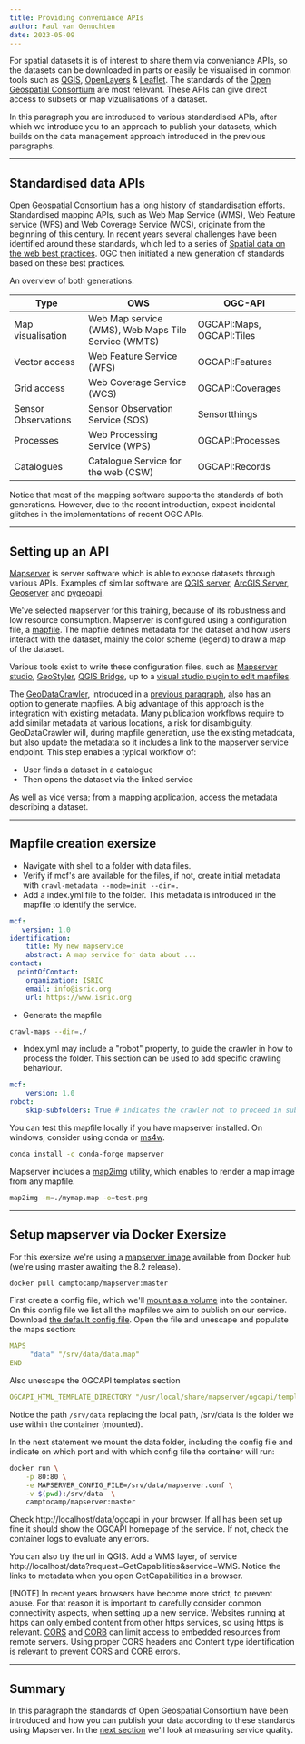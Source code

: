 ```yaml
---
title: Providing conveniance APIs
author: Paul van Genuchten
date: 2023-05-09
---
```


For spatial datasets it is of interest to share them via conveniance APIs, so the datasets can be downloaded in parts or easily be visualised in common tools such as [QGIS](https://qgis.org), [OpenLayers](https://openlayers.org) & [Leaflet](https://leaflet.org). The standards of the [Open Geospatial Consortium](https://www.ogc.org/) are most relevant. These APIs can give direct access to subsets or map vizualisations of a dataset. 
 
In this paragraph you are introduced to various standardised APIs, after which we introduce you to an approach to publish your datasets, which builds on the data management approach introduced in the previous paragraphs.  

---

## Standardised data APIs 

Open Geospatial Consortium has a long history of standardisation efforts. Standardised mapping APIs, such as Web Map Service (WMS), Web Feature service (WFS) and Web Coverage Service (WCS), originate from the beginning of this century. In recent years several challenges have been identified around these standards, which led to a series of [Spatial data on the web best practices](https://www.w3.org/TR/sdw-bp/). OGC then initiated a new generation of standards based on these best practices.

An overview of both generations:

| Type | OWS | OGC-API |
| --- | --- | --- |
| Map visualisation | Web Map service (WMS), Web Maps Tile Service (WMTS) | OGCAPI:Maps, OGCAPI:Tiles |
| Vector access | Web Feature Service (WFS) | OGCAPI:Features |
| Grid access | Web Coverage Service (WCS) | OGCAPI:Coverages |
| Sensor Observations | Sensor Observation Service (SOS) | Sensortthings |
| Processes | Web Processing Service (WPS) | OGCAPI:Processes |
| Catalogues | Catalogue Service for the web (CSW) | OGCAPI:Records |

Notice that most of the mapping software supports the standards of both generations. However, due to the recent
introduction, expect incidental glitches in the implementations of recent OGC APIs. 

---

## Setting up an API

[Mapserver](https://mapserver.org) is server software which is able to expose datasets through various APIs. 
Examples of similar software are [QGIS server](https://docs.qgis.org/3.28/en/docs/server_manual/introduction.html), 
[ArcGIS Server](https://enterprise.arcgis.com/en/server/), [Geoserver](https://geoserver.org) and 
[pygeoapi](https://pygeoapi.io).
 
We've selected mapserver for this training, because of its robustness and low resource consumption.
Mapserver is configured using a configuration file, a [mapfile](https://www.mapserver.org/mapfile/). 
The mapfile defines metadata for the dataset and how users interact with the dataset, mainly the color 
scheme (legend) to draw a map of the dataset.  

Various tools exist to write these configuration files, such as [Mapserver studio](https://mapserverstudio.net/), 
[GeoStyler](https://www.osgeo.org/projects/geostyler/), [QGIS Bridge](https://www.geocat.net/docs/bridge/qgis/latest), 
up to a [visual studio plugin to edit mapfiles](https://marketplace.visualstudio.com/items?itemName=chicoff.mapfile).

The [GeoDataCrawler](https://pypi.org/project/geodatacrawler/), introduced in a 
[previous paragraph](./1-existing-resources.md#discovering-an-existing-data-repository), also has an option to generate mapfiles. 
A big advantage of this approach is the integration with existing metadata. Many publication workflows require to add 
similar metadata at various locations, a risk for disambiguity. 
GeoDataCrawler will, during mapfile generation, use the existing metaddata, but also update the metadata 
so it includes a link to the mapserver service endpoint. This step enables a typical workflow of: 

- User finds a dataset in a catalogue 
- Then opens the dataset via the linked service

As well as vice versa; from a mapping application, access the metadata describing a dataset.

---

## Mapfile creation exersize

- Navigate with shell to a folder with data files.
- Verify if mcf's are available for the files, if not, create initial metadata with `crawl-metadata --mode=init --dir=.`
- Add a index.yml file to the folder. This metadata is introduced in the mapfile to identify the service.

```yaml
mcf:
   version: 1.0
identification:
    title: My new mapservice
    abstract: A map service for data about ...
contact:
  pointOfContact:
    organization: ISRIC
    email: info@isric.org
    url: https://www.isric.org
```

- Generate the mapfile

```bash
crawl-maps --dir=./
```

- Index.yml may include a "robot" property, to guide the crawler in how to process the folder. This section can be used to add specific crawling behaviour.

```yaml
mcf:
    version: 1.0
robot:
    skip-subfolders: True # indicates the crawler not to proceed in subfolders
```

You can test this mapfile locally if you have mapserver installed. On windows, consider using conda or [ms4w](https://www.ms4w.com/).

```bash
conda install -c conda-forge mapserver
```

Mapserver includes a [map2img](https://mapserver.org/utilities/map2img.html) utility, which enables to render a map image from any mapfile.

```bash
map2img -m=./mymap.map -o=test.png
```

---

## Setup mapserver via Docker Exersize

For this exersize we're using a [mapserver image](https://hub.docker.com/r/camptocamp/mapserver) available from Docker hub (we're using master awaiting the 8.2 release).

```bash
docker pull camptocamp/mapserver:master  
```

First create a config file, which we'll [mount as a volume](https://docs.docker.com/storage/volumes/) into the container. On this config file we list all the mapfiles we aim to publish on our service. Download [the default config file](https://github.com/camptocamp/docker-mapserver/blob/master/runtime/etc/mapserver.conf). Open the file and unescape and populate the maps section:

```yaml
MAPS
     "data" "/srv/data/data.map"
END
```

Also unescape the OGCAPI templates section

```yaml
OGCAPI_HTML_TEMPLATE_DIRECTORY "/usr/local/share/mapserver/ogcapi/templates/html-bootstrap4/"
```

Notice the path `/srv/data` replacing the local path, /srv/data is the folder we use within the container (mounted).

In the next statement we mount the data folder, including the config file and indicate on which port and with which config file the container will run:

```bash
docker run \
    -p 80:80 \
    -e MAPSERVER_CONFIG_FILE=/srv/data/mapserver.conf \
    -v $(pwd):/srv/data  \
    camptocamp/mapserver:master 
```

Check http://localhost/data/ogcapi in your browser. If all has been set up fine it should show the OGCAPI homepage of the service. 
If not, check the container logs to evaluate any errors. 

You can also try the url in QGIS. Add a WMS layer, of service http://localhost/data?request=GetCapabilities&service=WMS.
Notice the links to metadata when you open GetCapabilities in a browser.

[!NOTE]
In recent years browsers have become more strict, to prevent abuse. For that reason it is important to carefully consider common connectivity aspects, when setting up a new service. Websites running at https can only embed content from other https services, so using https is relevant. [CORS](https://en.wikipedia.org/cors) and [CORB](https://en.wikipedia.org/corb) can limit access to embedded resources from remote servers. Using proper CORS headers and Content type identification is relevant to prevent CORS and CORB errors. 

---

## Summary

In this paragraph the standards of Open Geospatial Consortium have been introduced and how you can publish your data according to these standards using Mapserver. In the [next section](./8-measure-quality.md) we'll look at measuring service quality.



